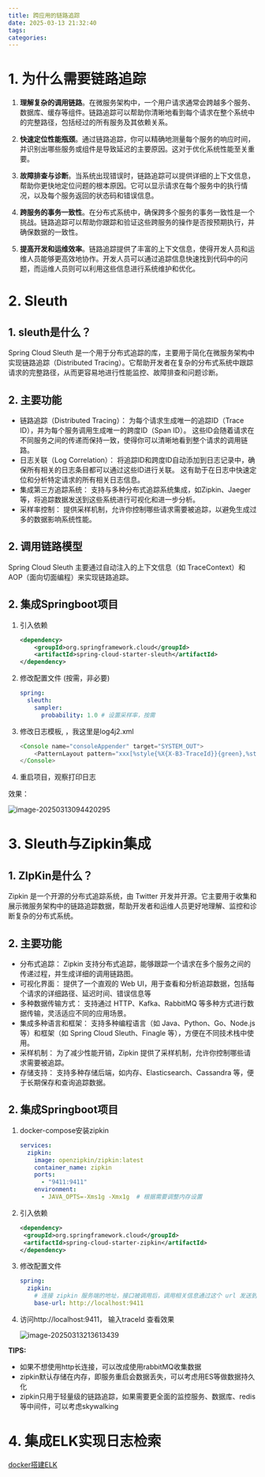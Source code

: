 ```yaml
---
title: 跨应用的链路追踪
date: 2025-03-13 21:32:40
tags:
categories: 
---
```


# 1. 为什么需要链路追踪

1. **理解复杂的调用链路**。在微服务架构中，一个用户请求通常会跨越多个服务、数据库、缓存等组件。链路追踪可以帮助你清晰地看到每个请求在整个系统中的完整路径，包括经过的所有服务及其依赖关系。

2. **快速定位性能瓶颈**。通过链路追踪，你可以精确地测量每个服务的响应时间，并识别出哪些服务或组件是导致延迟的主要原因。这对于优化系统性能至关重要。
3. **故障排查与诊断**。当系统出现错误时，链路追踪可以提供详细的上下文信息，帮助你更快地定位问题的根本原因。它可以显示请求在每个服务中的执行情况，以及每个服务返回的状态码和错误信息。

4. **跨服务的事务一致性**。在分布式系统中，确保跨多个服务的事务一致性是一个挑战。链路追踪可以帮助你跟踪和验证这些跨服务的操作是否按预期执行，并确保数据的一致性。

5. **提高开发和运维效率**。链路追踪提供了丰富的上下文信息，使得开发人员和运维人员能够更高效地协作。开发人员可以通过追踪信息快速找到代码中的问题，而运维人员则可以利用这些信息进行系统维护和优化。

# 2. Sleuth

## 1. sleuth是什么？

Spring Cloud Sleuth 是一个用于分布式追踪的库，主要用于简化在微服务架构中实现链路追踪（Distributed Tracing）。它帮助开发者在复杂的分布式系统中跟踪请求的完整路径，从而更容易地进行性能监控、故障排查和问题诊断。

## 2. 主要功能

- 链路追踪（Distributed Tracing）：
  为每个请求生成唯一的追踪ID（Trace ID），并为每个服务调用生成唯一的跨度ID（Span ID）。
  这些ID会随着请求在不同服务之间的传递而保持一致，使得你可以清晰地看到整个请求的调用链路。
- 日志关联（Log Correlation）：
  将追踪ID和跨度ID自动添加到日志记录中，确保所有相关的日志条目都可以通过这些ID进行关联。
  这有助于在日志中快速定位和分析特定请求的所有相关日志信息。
- 集成第三方追踪系统：
  支持与多种分布式追踪系统集成，如Zipkin、Jaeger等，将追踪数据发送到这些系统进行可视化和进一步分析。
- 采样率控制：
  提供采样机制，允许你控制哪些请求需要被追踪，以避免生成过多的数据影响系统性能。

## 2.  调用链路模型

Spring Cloud Sleuth 主要通过自动注入的上下文信息（如 TraceContext）和 AOP（面向切面编程）来实现链路追踪。

## 2. 集成Springboot项目

1. 引入依赖

   ```xml
   <dependency>
       <groupId>org.springframework.cloud</groupId>
       <artifactId>spring-cloud-starter-sleuth</artifactId>
   </dependency>
   ```

   

2. 修改配置文件 (按需，非必要)

   ```yml
   spring:
     sleuth:
       sampler:
         probability: 1.0 # 设置采样率，按需
   ```

3. 修改日志模板, ，我这里是log4j2.xml

   ```java
   <Console name="consoleAppender" target="SYSTEM_OUT">
       <PatternLayout pattern="xxx[%style{%X{X-B3-TraceId}}{green},%style{%X{X-B3-SpanId}}{yellow},%X{X-B3-ParentSpanId}] xxx"/>
   </Console>
   ```

4. 重启项目，观察打印日志

效果：

![image-20250313094420295](https://panyuro.oss-cn-beijing.aliyuncs.com/image-20250313094420295.png)



# 3. Sleuth与Zipkin集成

## 1. ZIpKin是什么？

Zipkin 是一个开源的分布式追踪系统，由 Twitter 开发并开源。它主要用于收集和展示微服务架构中的链路追踪数据，帮助开发者和运维人员更好地理解、监控和诊断复杂的分布式系统。

## 2. 主要功能

- 分布式追踪：
  Zipkin 支持分布式追踪，能够跟踪一个请求在多个服务之间的传递过程，并生成详细的调用链路图。
- 可视化界面：
  提供了一个直观的 Web UI，用于查看和分析追踪数据，包括每个请求的详细路径、延迟时间、错误信息等
- 多种数据传输方式：
  支持通过 HTTP、Kafka、RabbitMQ 等多种方式进行数据传输，灵活适应不同的应用场景。
- 集成多种语言和框架：
  支持多种编程语言（如 Java、Python、Go、Node.js 等）和框架（如 Spring Cloud Sleuth、Finagle 等），方便在不同技术栈中使用。
- 采样机制：
  为了减少性能开销，Zipkin 提供了采样机制，允许你控制哪些请求需要被追踪。
- 存储支持：
  支持多种存储后端，如内存、Elasticsearch、Cassandra 等，便于长期保存和查询追踪数据。

## 2. 集成Springboot项目

1. docker-compose安装zipkin

   ```yml
   services:
     zipkin:
       image: openzipkin/zipkin:latest
       container_name: zipkin
       ports:
         - "9411:9411"
       environment:
         - JAVA_OPTS=-Xms1g -Xmx1g  # 根据需要调整内存设置
   ```

2. 引入依赖

   ```xml
   <dependency>
   	<groupId>org.springframework.cloud</groupId>
   	<artifactId>spring-cloud-starter-zipkin</artifactId>
   </dependency>
   ```

   

3. 修改配置文件

   ```yml
   spring:
     zipkin:
       # 连接 zipkin 服务端的地址，接口被调用后，调用相关信息通过这个 url 发送到 zipkin 服务端
       base-url: http://localhost:9411
   ```

4. 访问http://localhost:9411， 输入traceId 查看效果

   ![image-20250313213613439](https://panyuro.oss-cn-beijing.aliyuncs.com/image-20250313213613439.png)

**TIPS:** 

- 如果不想使用http长连接，可以改成使用rabbitMQ收集数据
- zipkin默认存储在内存，即服务重启会数据丢失，可以考虑用ES等做数据持久化
- zipkin只用于轻量级的链路追踪，如果需要更全面的监控服务、数据库、redis等中间件，可以考虑skywalking

# 4. 集成ELK实现日志检索

[docker搭建ELK](https://pyr9.github.io/docker%E6%90%AD%E5%BB%BAELK/)



